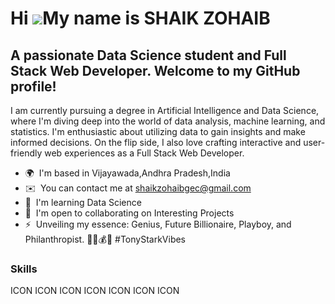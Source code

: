 Hi ![](https://user-images.githubusercontent.com/18350557/176309783-0785949b-9127-417c-8b55-ab5a4333674e.gif)My name is SHAIK ZOHAIB
====================================================================================================================================

A passionate Data Science student and Full Stack Web Developer. Welcome to my GitHub profile!
---------------------------------------------------------------------------------------------

I am currently pursuing a degree in Artificial Intelligence and Data Science, where I'm diving deep into the world of data analysis, machine learning, and statistics. I'm enthusiastic about utilizing data to gain insights and make informed decisions. On the flip side, I also love crafting interactive and user-friendly web experiences as a Full Stack Web Developer.

* 🌍  I'm based in Vijayawada,Andhra Pradesh,India
* ✉️  You can contact me at [shaikzohaibgec@gmail.com](mailto:shaikzohaibgec@gmail.com)
* 🧠  I'm learning Data Science
* 🤝  I'm open to collaborating on Interesting Projects
* ⚡  Unveiling my essence: Genius, Future Billionaire, Playboy, and Philanthropist. 🦸‍♂️💰🌟 #TonyStarkVibes

### Skills


<p align="left">
ICON ICON ICON ICON ICON ICON ICON
</p>
